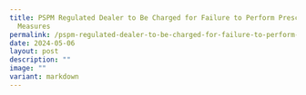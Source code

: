 ```yaml
---
title: PSPM Regulated Dealer to Be Charged for Failure to Perform Prescribed CDD
  Measures
permalink: /pspm-regulated-dealer-to-be-charged-for-failure-to-perform-prescribed-cdd-measures/
date: 2024-05-06
layout: post
description: ""
image: ""
variant: markdown
---
```

